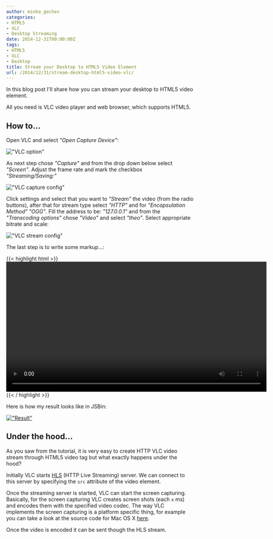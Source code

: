 ```yaml
---
author: minko_gechev
categories:
- HTML5
- VLC
- Desktop Streaming
date: 2014-12-31T00:00:00Z
tags:
- HTML5
- VLC
- Desktop
title: Stream your Desktop to HTML5 Video Element
url: /2014/12/31/stream-desktop-html5-video-vlc/
---
```


In this blog post I'll share how you can stream your desktop to HTML5 video element.

All you need is VLC video player and web browser, which supports HTML5.

## How to...

Open VLC and select *"Open Capture Device"*:

!["VLC option"](/images/desktop-stream-html5-video/capture-vlc.png)


As next step chose *"Capture"* and from the drop down below select *"Screen"*. Adjust the frame rate and mark the checkbox *"Streaming/Saving:"*

!["VLC capture config"](/images/desktop-stream-html5-video/capture-config-vlc.png)


Click settings and select that you want to *"Stream"* the video (from the radio buttons), after that for stream type select *"HTTP"* and for *"Encapsulation Method"* *"OGG"*. Fill the address to be: *"127.0.0.1"* and from the *"Transcoding options"* chose *"Video"* and select *"theo"*. Select appropriate bitrate and scale:

!["VLC stream config"](/images/desktop-stream-html5-video/capture-stream-vlc.png)

The last step is to write some markup...:

{{< highlight html >}}
<video width="700" src="http://127.0.0.1:1234" autoplay type="video/ogg; codecs=theora"></video>
{{< / highlight >}}

Here is how my result looks like in JSBin:

[!["Result"](/images/desktop-stream-html5-video/result.png)](/images/desktop-stream-html5-video/result.png)

## Under the hood...

As you saw from the tutorial, it is very easy to create HTTP VLC video stream through HTML5 video tag but what exactly happens under the hood?

Initially VLC starts [HLS](https://en.wikipedia.org/wiki/HTTP_Live_Streaming) (HTTP Live Streaming) server. We can connect to this server by specifying the `src` attribute of the video element.

Once the streaming server is started, VLC can start the screen capturing. Basically, for the screen capturing VLC creates screen shots (each `x` ms) and encodes them with the specified video codec. The way VLC implements the screen capturing is a platform specific thing, for example you can take a look at the source code for Mac OS X [here](https://github.com/videolan/vlc/blob/d36bc0a71a7a69afd085c8b2754ecfbc5876fd2b/modules/access/screen/mac.c#L147-L236).

Once the video is encoded it can be sent though the HLS stream.
